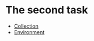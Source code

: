 # The second task

- [Collection](https://github.com/zakharov-dmitriy/hw_tasks/blob/main/Postman/HW_2/HW2_34group.postman_collection.json)
- [Environment](https://github.com/zakharov-dmitriy/hw_tasks/blob/main/Postman/HW_2/hw34.postman_environment.json)

